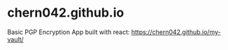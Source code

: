 # chern042.github.io

Basic PGP Encryption App built with react:
https://chern042.github.io/my-vault/
